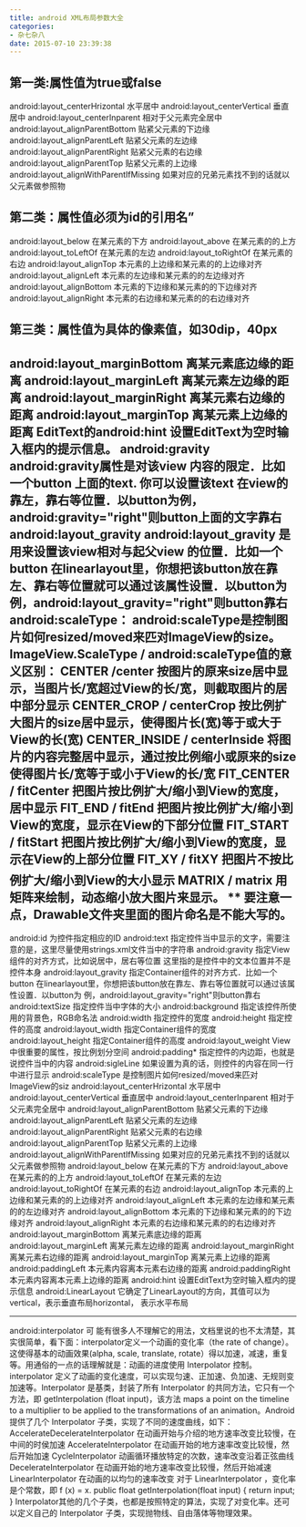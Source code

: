 ```yaml
---
title: android XML布局参数大全
categories:
- 杂七杂八
date: 2015-07-10 23:39:38
---
```

<!-- more -->
## 第一类:属性值为true或false
android:layout_centerHrizontal  水平居中
android:layout_centerVertical   垂直居中
android:layout_centerInparent    相对于父元素完全居中
android:layout_alignParentBottom 贴紧父元素的下边缘
android:layout_alignParentLeft   贴紧父元素的左边缘
android:layout_alignParentRight  贴紧父元素的右边缘
android:layout_alignParentTop    贴紧父元素的上边缘
android:layout_alignWithParentIfMissing  如果对应的兄弟元素找不到的话就以父元素做参照物
## 第二类：属性值必须为id的引用名”
android:layout_below      在某元素的下方
android:layout_above      在某元素的的上方
android:layout_toLeftOf   在某元素的左边
android:layout_toRightOf  在某元素的右边
android:layout_alignTop   本元素的上边缘和某元素的的上边缘对齐
android:layout_alignLeft  本元素的左边缘和某元素的的左边缘对齐
android:layout_alignBottom 本元素的下边缘和某元素的的下边缘对齐
android:layout_alignRight  本元素的右边缘和某元素的的右边缘对齐
## 第三类：属性值为具体的像素值，如30dip，40px
android:layout_marginBottom       离某元素底边缘的距离
android:layout_marginLeft         离某元素左边缘的距离
android:layout_marginRight        离某元素右边缘的距离
android:layout_marginTop          离某元素上边缘的距离
EditText的android:hint  设置EditText为空时输入框内的提示信息。
android:gravity　
android:gravity属性是对该view 内容的限定．比如一个button 上面的text.  你可以设置该text 在view的靠左，靠右等位置．以button为例，android:gravity=&quot;right&quot;则button上面的文字靠右
android:layout_gravity
android:layout_gravity
 是用来设置该view相对与起父view 的位置．比如一个button 
在linearlayout里，你想把该button放在靠左、靠右等位置就可以通过该属性设置．以button为 
例，android:layout_gravity=&quot;right&quot;则button靠右
android:scaleType：
android:scaleType是控制图片如何resized/moved来匹对ImageView的size。ImageView.ScaleType / android:scaleType值的意义区别：
CENTER /center  按图片的原来size居中显示，当图片长/宽超过View的长/宽，则截取图片的居中部分显示
CENTER_CROP / centerCrop  按比例扩大图片的size居中显示，使得图片长(宽)等于或大于View的长(宽)
CENTER_INSIDE / centerInside  将图片的内容完整居中显示，通过按比例缩小或原来的size使得图片长/宽等于或小于View的长/宽
FIT_CENTER / fitCenter  把图片按比例扩大/缩小到View的宽度，居中显示
FIT_END / fitEnd   把图片按比例扩大/缩小到View的宽度，显示在View的下部分位置
FIT_START / fitStart  把图片按比例扩大/缩小到View的宽度，显示在View的上部分位置
FIT_XY / fitXY  把图片不按比例扩大/缩小到View的大小显示
MATRIX / matrix 用矩阵来绘制，动态缩小放大图片来显示。
** 要注意一点，Drawable文件夹里面的图片命名是不能大写的。
-------------------------------------------------------------------------------------------------------------------------------------------------------------
android:id
为控件指定相应的ID
android:text
指定控件当中显示的文字，需要注意的是，这里尽量使用strings.xml文件当中的字符串
android:gravity
指定View组件的对齐方式，比如说居中，居右等位置 这里指的是控件中的文本位置并不是控件本身
android:layout_gravity
指定Container组件的对齐方式．比如一个button 在linearlayout里，你想把该button放在靠左、靠右等位置就可以通过该属性设置．以button为 例，android:layout_gravity=&quot;right&quot;则button靠右
android:textSize
指定控件当中字体的大小
android:background
指定该控件所使用的背景色，RGB命名法
android:width
指定控件的宽度
android:height
指定控件的高度
android:layout_width
指定Container组件的宽度
android:layout_height
指定Container组件的高度
android:layout_weight
View中很重要的属性，按比例划分空间
android:padding*
指定控件的内边距，也就是说控件当中的内容
android:sigleLine
如果设置为真的话，则控件的内容在同一行中进行显示
android:scaleType
是控制图片如何resized/moved来匹对ImageView的siz
android:layout_centerHrizontal
水平居中
android:layout_centerVertical
垂直居中
android:layout_centerInparent
相对于父元素完全居中
android:layout_alignParentBottom
贴紧父元素的下边缘
android:layout_alignParentLeft
贴紧父元素的左边缘
android:layout_alignParentRight
贴紧父元素的右边缘
android:layout_alignParentTop
贴紧父元素的上边缘
android:layout_alignWithParentIfMissing
如果对应的兄弟元素找不到的话就以父元素做参照物
android:layout_below
在某元素的下方
android:layout_above
在某元素的的上方
android:layout_toLeftOf
在某元素的左边
android:layout_toRightOf
在某元素的右边
android:layout_alignTop
本元素的上边缘和某元素的的上边缘对齐
android:layout_alignLeft
本元素的左边缘和某元素的的左边缘对齐
android:layout_alignBottom
本元素的下边缘和某元素的的下边缘对齐
android:layout_alignRight
本元素的右边缘和某元素的的右边缘对齐
android:layout_marginBottom
离某元素底边缘的距离
android:layout_marginLeft
离某元素左边缘的距离
android:layout_marginRight
离某元素右边缘的距离
android:layout_marginTop
离某元素上边缘的距离
android:paddingLeft
本元素内容离本元素右边缘的距离
android:paddingRight
本元素内容离本元素上边缘的距离
android:hint
设置EditText为空时输入框内的提示信息
android:LinearLayout
它确定了LinearLayout的方向，其值可以为vertical，表示垂直布局horizontal， 表示水平布局

-----------------------------------------------------------------------------------------------------------------------------------------------------
android:interpolator
可
 能有很多人不理解它的用法，文档里说的也不太清楚，其实很简单，看下面：interpolator定义一个动画的变化率（the rate of 
change）。这使得基本的动画效果(alpha, scale, translate, 
rotate）得以加速，减速，重复等。用通俗的一点的话理解就是：动画的进度使用 Interpolator 控制。interpolator 
定义了动画的变化速度，可以实现匀速、正加速、负加速、无规则变加速等。Interpolator 是基类，封装了所有 Interpolator 
的共同方法，它只有一个方法，即 getInterpolation (float input)，该方法 maps a point on the 
timeline to a multiplier to be applied to the transformations of an 
animation。Android 提供了几个 Interpolator 子类，实现了不同的速度曲线，如下：
AccelerateDecelerateInterpolator        在动画开始与介绍的地方速率改变比较慢，在中间的时侯加速
AccelerateInterpolator        在动画开始的地方速率改变比较慢，然后开始加速
CycleInterpolator        动画循环播放特定的次数，速率改变沿着正弦曲线
DecelerateInterpolator        在动画开始的地方速率改变比较慢，然后开始减速
LinearInterpolator        在动画的以均匀的速率改变
对于 LinearInterpolator ，变化率是个常数，即 f (x) = x.
public float getInterpolation(float input) {
return input;
}
Interpolator其他的几个子类，也都是按照特定的算法，实现了对变化率。还可以定义自己的 Interpolator 子类，实现抛物线、自由落体等物理效果。
